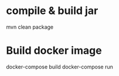 compile & build jar
===================
mvn clean package

Build docker image
===================
docker-compose build
docker-compose run
